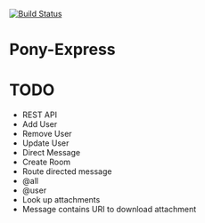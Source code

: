 [![Build Status](https://secure.travis-ci.org/my8bird/node-leveldb.png)](http://travis-ci.org/my8bird/Pony-Express)


Pony-Express
============

TODO
====
 * REST API
  * Add User
  * Remove User
  * Update User
 * Direct Message
 * Create Room
 * Route directed message
  * @all
  * @user
 * Look up attachments
  * Message contains URI to download attachment

